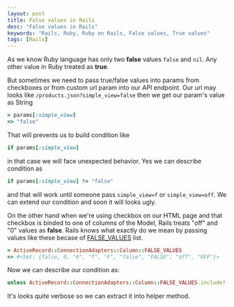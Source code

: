 ```yaml
---
layout: post
title: False values in Rails
desc: "False values in Rails"
keywords: "Rails, Ruby, Ruby on Rails, False values, True values"
tags: [Rails]
---
```


As we know Ruby language has only two **false** values `false` and `nil`.
Any other value in Ruby treated as **true**.

But sometimes we need to pass true/false values into params from checkboxes or
from custom url param into our API endpoint.
Our url may looks like `/products.json?simple_view=false` then we get our param's value as String

``` ruby
> params[:simple_view]
=> "false"
```

That will prevents us to build condition like
``` ruby
if params[:simple_view]
```
in that case we will face unexpected behavior. Yes we can describe condition as
``` ruby
if params[:simple_view] != "false"
```

and that will work until someone pass `simple_view=f` or `simple_view=off`.
We can extend our condition and soon it will looks ugly.

On the other hand when we're using checkbox on our HTML page and that checkbox is binded to one of columns of the Model,
Rails treats "off" and "0" values as **false**.
Rails knows what exactly do we mean by passing values like these becase of [FALSE_VALUES](https://github.com/rails/rails/blob/55320fa9eb73498e55475d187787c135613441ab/activerecord/lib/active_record/connection_adapters/column.rb#L8) list.

``` ruby
> ActiveRecord::ConnectionAdapters::Column::FALSE_VALUES
=> #<Set: {false, 0, "0", "f", "F", "false", "FALSE", "off", "OFF"}>
```

Now we can describe our condition as:

``` ruby
unless ActiveRecord::ConnectionAdapters::Column::FALSE_VALUES.include?(params[:simple_view])
```

It's looks quite verbose so we can extract it into helper method.
